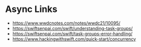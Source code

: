 # Async Links

- https://www.wwdcnotes.com/notes/wwdc21/10095/
- https://swiftsenpai.com/swift/understanding-task-groups/
- https://swiftsenpai.com/swift/task-groups-error-handling/
- https://www.hackingwithswift.com/quick-start/concurrency
